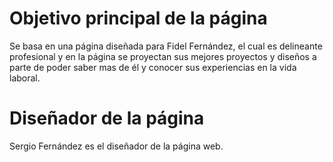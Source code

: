 # Objetivo principal de la página
Se basa en una página diseñada para Fidel Fernández, el cual es delineante profesional y en la página se proyectan sus mejores proyectos y diseños
a parte de poder saber mas de él y conocer sus experiencias en la vida laboral.

# Diseñador de la página
Sergio Fernández es el diseñador de la página web.
